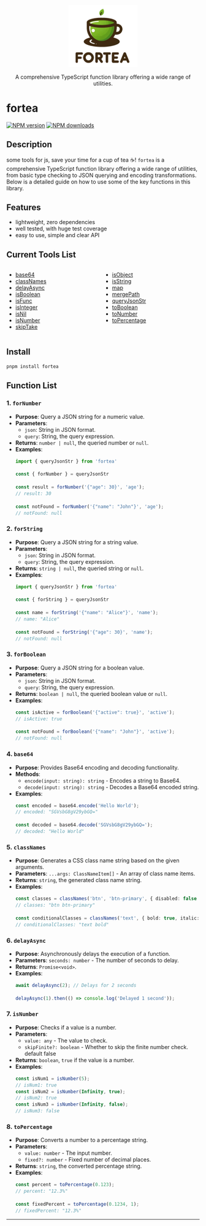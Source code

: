 <p align="center">
  <img width="180" src="./fortea.png" alt="Vite logo">
</p>



<p align="center">A comprehensive TypeScript function library offering a wide range of utilities.</p>

# fortea

[![NPM version](https://img.shields.io/npm/v/fortea.svg?style=flat)](https://npmjs.com/package/fortea) [![NPM downloads](https://img.shields.io/npm/dm/fortea.svg?style=flat)](https://npmjs.com/package/fortea)

## Description

some tools for js, save your time for a cup of tea ☕️!
`fortea` is a comprehensive TypeScript function library offering a wide range of utilities, from basic type checking to
JSON querying and encoding transformations. Below is a detailed guide on how to use some of the key functions in this
library.

## Features

- lightweight, zero dependencies
- well tested, with huge test coverage
- easy to use, simple and clear API

## Current Tools List

<div style="width: 100%;display: flex">
  <div style="width: 50%;display: inline-block">
    <ul>
        <li>
          <a href="https://github.com/irychen/fortea/blob/main/src/base64/index.ts">base64</a>
        </li>
        <li>
          <a href="https://github.com/irychen/fortea/blob/main/src/classNames/index.ts">classNames</a>
        </li>
        <li>
          <a href="https://github.com/irychen/fortea/blob/main/src/delayAsync/index.ts">delayAsync</a>
        </li>
        <li>
          <a href="https://github.com/irychen/fortea/blob/main/src/isBoolean/index.ts">isBoolean</a>
        </li>
        <li>
          <a href="https://github.com/irychen/fortea/blob/main/src/isFunc/index.ts">isFunc</a>
        </li>
        <li>
          <a  href="https://github.com/irychen/fortea/blob/main/src/isInteger/index.ts">isInteger</a>
        </li>
        <li>
          <a href="https://github.com/irychen/fortea/blob/main/src/isNil/index.ts">isNil</a>
        </li>
        <li>
          <a href="https://github.com/irychen/fortea/blob/main/src/isNumber/index.ts">isNumber</a>
        </li>
        <li>
          <a href="https://github.com/irychen/fortea/blob/main/src/skipTake/index.ts">skipTake</a>
        </li>
    </ul>
  </div>
 <div style="width: 50%;display: inline-block">
    <ul>
        <li>
            <a href="https://github.com/irychen/fortea/blob/main/src/isObject/index.ts">isObject</a>
        </li>
        <li>
          <a href="https://github.com/irychen/fortea/blob/main/src/isString/index.ts">isString</a>
        </li>
        <li>
          <a href="https://github.com/irychen/fortea/blob/main/src/map/index.ts">map</a>
        </li>
        <li>
          <a href="https://github.com/irychen/fortea/blob/main/src/mergePath/index.ts">mergePath</a>
        </li>
        <li>
          <a href="https://github.com/irychen/fortea/blob/main/src/queryJsonStr/index.ts">queryJsonStr</a>
        </li>
        <li>
          <a href="https://github.com/irychen/fortea/blob/main/src/toBoolean/index.ts">toBoolean</a>
        </li>
        <li>
          <a href="https://github.com/irychen/fortea/blob/main/src/toNumber/index.ts">toNumber</a>
        </li>
        <li>
          <a href="https://github.com/irychen/fortea/blob/main/src/toPercentage/index.ts">toPercentage</a>
        </li>
    </ul>
  </div>
</div>

## Install

```bash
pnpm install fortea
```

## Function List

### 1. `forNumber`

- **Purpose**: Query a JSON string for a numeric value.
- **Parameters**:
    - `json`: String in JSON format.
    - `query`: String, the query expression.
- **Returns**: `number | null`, the queried number or `null`.
- **Examples**:
  ```typescript
  import { queryJsonStr } from 'fortea'
  
  const { forNumber } = queryJsonStr
  
  const result = forNumber('{"age": 30}', 'age');
  // result: 30

  const notFound = forNumber('{"name": "John"}', 'age');
  // notFound: null
  ```

### 2. `forString`

- **Purpose**: Query a JSON string for a string value.
- **Parameters**:
    - `json`: String in JSON format.
    - `query`: String, the query expression.
- **Returns**: `string | null`, the queried string or `null`.
- **Examples**:
  ```typescript
  import { queryJsonStr } from 'fortea'
  
  const { forString } = queryJsonStr
  
  const name = forString('{"name": "Alice"}', 'name');
  // name: "Alice"

  const notFound = forString('{"age": 30}', 'name');
  // notFound: null
  ```

### 3. `forBoolean`

- **Purpose**: Query a JSON string for a boolean value.
- **Parameters**:
    - `json`: String in JSON format.
    - `query`: String, the query expression.
- **Returns**: `boolean | null`, the queried boolean value or `null`.
- **Examples**:
  ```typescript
  const isActive = forBoolean('{"active": true}', 'active');
  // isActive: true

  const notFound = forBoolean('{"name": "John"}', 'active');
  // notFound: null
  ```

### 4. `base64`

- **Purpose**: Provides Base64 encoding and decoding functionality.
- **Methods**:
    - `encode(input: string): string` - Encodes a string to Base64.
    - `decode(input: string): string` - Decodes a Base64 encoded string.
- **Examples**:
  ```typescript
  const encoded = base64.encode('Hello World');
  // encoded: "SGVsbG8gV29ybGQ="

  const decoded = base64.decode('SGVsbG8gV29ybGQ=');
  // decoded: "Hello World"
  ```

### 5. `classNames`

- **Purpose**: Generates a CSS class name string based on the given arguments.
- **Parameters**: `...args: ClassNameItem[]` - An array of class name items.
- **Returns**: `string`, the generated class name string.
- **Examples**:
  ```typescript
  const classes = classNames('btn', 'btn-primary', { disabled: false });
  // classes: "btn btn-primary"

  const conditionalClasses = classNames('text', { bold: true, italic: false });
  // conditionalClasses: "text bold"
  ```

### 6. `delayAsync`

- **Purpose**: Asynchronously delays the execution of a function.
- **Parameters**: `seconds: number` - The number of seconds to delay.
- **Returns**: `Promise<void>`.
- **Examples**:
  ```typescript
  await delayAsync(2); // Delays for 2 seconds

  delayAsync(1).then(() => console.log('Delayed 1 second'));
  ```

### 7. `isNumber`

- **Purpose**: Checks if a value is a number.
- **Parameters**:
    - `value: any` - The value to check.
    - `skipFinite?: boolean` - Whether to skip the finite number check. default false
- **Returns**: `boolean`, `true` if the value is a number.
- **Examples**:
  ```typescript
  const isNum1 = isNumber(5);
  // isNum1: true
  const isNum2 = isNumber(Infinity, true);
  // isNum2: true
  const isNum3 = isNumber(Infinity, false);
  // isNum3: false
  ```

### 8. `toPercentage`

- **Purpose**: Converts a number to a percentage string.
- **Parameters**:
    - `value: number` - The input number.
    - `fixed?: number` - Fixed number of decimal places.
- **Returns**: `string`, the converted percentage string.
- **Examples**:
  ```typescript
  const percent = toPercentage(0.123);
  // percent: "12.3%"

  const fixedPercent = toPercentage(0.1234, 1);
  // fixedPercent: "12.3%"
  ```

---

